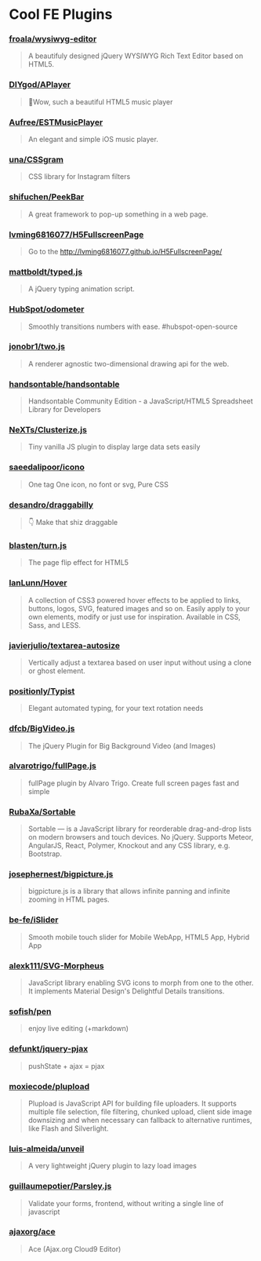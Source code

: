 # Cool FE Plugins

### [froala/wysiwyg-editor](https://github.com/froala/wysiwyg-editor) 
 > A beautifuly designed jQuery WYSIWYG Rich Text Editor based on HTML5. 

### [DIYgod/APlayer](https://github.com/DIYgod/APlayer) 
 > :lollipop:Wow, such a beautiful HTML5 music player 

### [Aufree/ESTMusicPlayer](https://github.com/Aufree/ESTMusicPlayer) 
 > An elegant and simple iOS music player. 

### [una/CSSgram](https://github.com/una/CSSgram) 
 > CSS library for Instagram filters 

### [shifuchen/PeekBar](https://github.com/shifuchen/PeekBar) 
 > A great framework to pop-up something in a web page. 

### [lvming6816077/H5FullscreenPage](https://github.com/lvming6816077/H5FullscreenPage) 
 > Go to the http://lvming6816077.github.io/H5FullscreenPage/ 

### [mattboldt/typed.js](https://github.com/mattboldt/typed.js) 
 > A jQuery typing animation script. 

### [HubSpot/odometer](https://github.com/HubSpot/odometer) 
 > Smoothly transitions numbers with ease. #hubspot-open-source 

### [jonobr1/two.js](https://github.com/jonobr1/two.js) 
 > A renderer agnostic two-dimensional drawing api for the web. 

### [handsontable/handsontable](https://github.com/handsontable/handsontable) 
 > Handsontable Community Edition - a JavaScript/HTML5 Spreadsheet Library for Developers 

### [NeXTs/Clusterize.js](https://github.com/NeXTs/Clusterize.js) 
 > Tiny vanilla JS plugin to display large data sets easily 

### [saeedalipoor/icono](https://github.com/saeedalipoor/icono) 
 > One tag One icon, no font or svg, Pure CSS 

### [desandro/draggabilly](https://github.com/desandro/draggabilly) 
 > :point_down: Make that shiz draggable 

### [blasten/turn.js](https://github.com/blasten/turn.js) 
 > The page flip effect for HTML5 

### [IanLunn/Hover](https://github.com/IanLunn/Hover) 
 > A collection of CSS3 powered hover effects to be applied to links, buttons, logos, SVG, featured images and so on. Easily apply to your own elements, modify or just use for inspiration. Available in CSS, Sass, and LESS. 

### [javierjulio/textarea-autosize](https://github.com/javierjulio/textarea-autosize) 
 > Vertically adjust a textarea based on user input without using a clone or ghost element. 

### [positionly/Typist](https://github.com/positionly/Typist) 
 > Elegant automated typing, for your text rotation needs 

### [dfcb/BigVideo.js](https://github.com/dfcb/BigVideo.js) 
 > The jQuery Plugin for Big Background Video (and Images) 

### [alvarotrigo/fullPage.js](https://github.com/alvarotrigo/fullPage.js) 
 > fullPage plugin by Alvaro Trigo. Create full screen pages fast and simple 

### [RubaXa/Sortable](https://github.com/RubaXa/Sortable) 
 > Sortable — is a JavaScript library for reorderable drag-and-drop lists on modern browsers and touch devices. No jQuery. Supports Meteor, AngularJS, React, Polymer, Knockout and any CSS library, e.g. Bootstrap. 

### [josephernest/bigpicture.js](https://github.com/josephernest/bigpicture.js) 
 > bigpicture.js is a library that allows infinite panning and infinite zooming in HTML pages. 

### [be-fe/iSlider](https://github.com/be-fe/iSlider) 
 > Smooth mobile touch slider for Mobile WebApp, HTML5 App, Hybrid App 

### [alexk111/SVG-Morpheus](https://github.com/alexk111/SVG-Morpheus) 
 > JavaScript library enabling SVG icons to morph from one to the other. It implements Material Design's Delightful Details transitions. 

### [sofish/pen](https://github.com/sofish/pen) 
 > enjoy live editing (+markdown) 

### [defunkt/jquery-pjax](https://github.com/defunkt/jquery-pjax) 
 > pushState + ajax = pjax 

### [moxiecode/plupload](https://github.com/moxiecode/plupload) 
 > Plupload is JavaScript API for building file uploaders. It supports multiple file selection, file filtering, chunked upload, client side image downsizing and when necessary can fallback to alternative runtimes, like Flash and Silverlight. 

### [luis-almeida/unveil](https://github.com/luis-almeida/unveil) 
 > A very lightweight jQuery plugin to lazy load images 

### [guillaumepotier/Parsley.js](https://github.com/guillaumepotier/Parsley.js) 
 > Validate your forms, frontend, without writing a single line of javascript 

### [ajaxorg/ace](https://github.com/ajaxorg/ace) 
 > Ace (Ajax.org Cloud9 Editor) 
